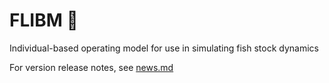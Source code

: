 # FLIBM :turtle:

Individual-based operating model for use in simulating fish stock dynamics

For version release notes, see [news.md](https://github.com/marchtaylor/FLIBM/blob/master/inst/doc/news.md)

